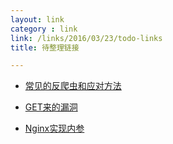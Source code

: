 ```yaml
---
layout: link
category : link
link: /links/2016/03/23/todo-links
title: 待整理链接

---
```


* [常见的反爬虫和应对方法](http://zhuanlan.zhihu.com/python-hacker/20520370)

* [GET来的漏洞](http://drops.wooyun.org/web/7112)

* [Nginx实现内参](https://segmentfault.com/a/1190000004613261)

